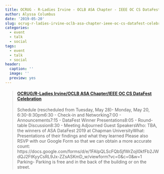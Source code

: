 ```yaml
---
title: OCRUG - R-Ladies Irvine - OCLB ASA Chapter - IEEE OC CS DataFest Celebration
author: Alyssa Columbus
date: '2019-05-20'
slug: ocrug-r-ladies-irvine-oclb-asa-chapter-ieee-oc-cs-datafest-celebration
categories:
  - event
  - talk
  - social
tags:
  - event
  - talk
  - social
header:
  caption: ''
  image: ''
  preview: yes
---
```


<blockquote class="embedly-card"><h4><a href="https://www.meetup.com/rladies-irvine/events/260603442/">OCRUG/R-Ladies Irvine/OCLB ASA Chapter/IEEE OC CS DataFest Celebration</a></h4><p>Schedule (rescheduled from Tuesday, May 28)- Monday, May 20, 6:30-8:30pm6:30 - Check-in and Networking7:00 - Announcements7:15 - DataFest Winner Presentations8:05 - Round-table Discussion8:30 - Meeting Adjourned Guest SpeakersWho: TBA, the winners of ASA DataFest 2019 at Chapman UniversityWhat: Presentations of their findings and what they learned Please also RSVP with our Google Form so that we can obtain a more accurate count: https://docs.google.com/forms/d/e/1FAIpQLScFQbSjfWrZojI0kfFb2JWdQJ2FtKyyCsRL9Jx-ZZsASKmD_w/viewform?vc=0&c=0&w=1 Parking- Parking is free and in the back of the building or on the street.</p></blockquote>
<script async src="//cdn.embedly.com/widgets/platform.js" charset="UTF-8"></script>